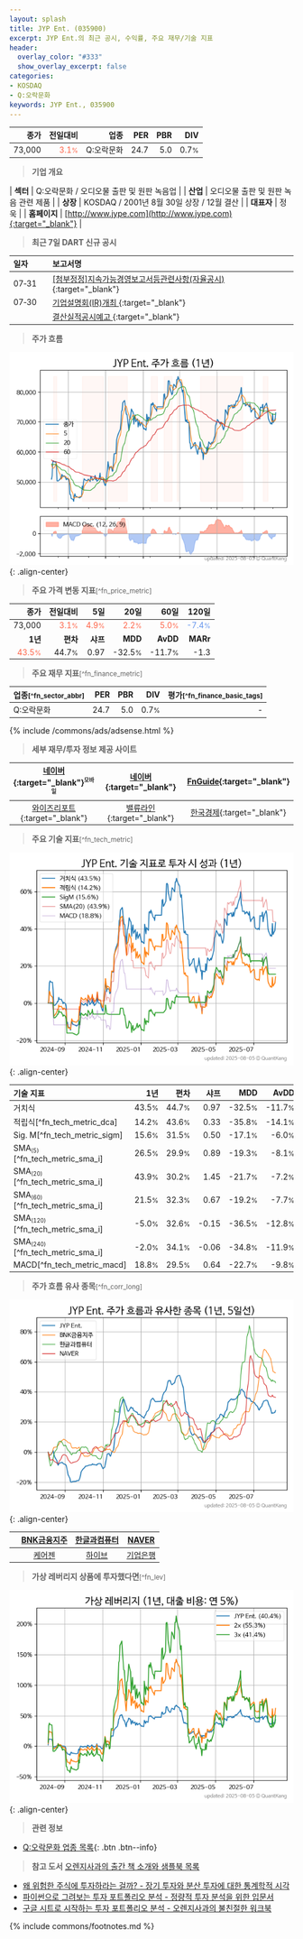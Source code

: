```yaml
---
layout: splash
title: JYP Ent. (035900)
excerpt: JYP Ent.의 최근 공시, 수익률, 주요 재무/기술 지표
header:
  overlay_color: "#333"
  show_overlay_excerpt: false
categories:
- KOSDAQ
- Q:오락문화
keywords: JYP Ent., 035900
---
```


| **종가** | **전일대비** | **업종** | **PER** | **PBR** | **DIV** |
| -------: | -----------: | -------: | ------: | ------: | ------: |
| 73,000 | <span style="color: tomato">3.1<small>%</small></span> | Q:오락문화 | 24.7 | 5.0 | 0.7<small>%</small> |

<!-- more -->


> **기업 개요**<a id="company"></a>

| <span style="white-space:nowrap;">**섹터**</span> | Q:오락문화 / 오디오물 출판 및 원판 녹음업 |
| <span style="white-space:nowrap;">**산업**</span> | 오디오물 출판 및 원판 녹음 관련 제품 |
| <span style="white-space:nowrap;">**상장**</span> | KOSDAQ / 2001년 8월 30일 상장 / 12월 결산 |
| <span style="white-space:nowrap;">**대표자**</span> | 정욱 |
| <span style="white-space:nowrap;">**홈페이지**</span> | [http://www.jype.com](http://www.jype.com){:target="_blank"} |


> **최근 7일 DART 신규 공시**<a id="dart"></a>

| **일자** |      | **보고서명** |
| :------- | :--- | :----------- |
| 07&#x2011;31 | | [[첨부정정]지속가능경영보고서등관련사항(자율공시)              ](https://dart.fss.or.kr/dsaf001/main.do?rcpNo=20250731900534){:target="_blank"} |
| 07&#x2011;30 | | [기업설명회(IR)개최              ](https://dart.fss.or.kr/dsaf001/main.do?rcpNo=20250730900488){:target="_blank"} |
|  | | [결산실적공시예고              ](https://dart.fss.or.kr/dsaf001/main.do?rcpNo=20250730900483){:target="_blank"} |


> **주가 흐름**<a id="price"></a>

![035900](/stock/images/035900.png){: .align-center}


> **주요 가격 변동 지표**<small>[^fn_price_metric]</small>

| **종가** | **전일대비** | **5일** | **20일** | **60일** | **120일** |
| -------: | -----------: | ------: | -------: | -------: | --------: |
| 73,000 | <span style="color: tomato">3.1<small>%</small></span> | <span style="color: tomato">4.9<small>%</small></span> | <span style="color: tomato">2.2<small>%</small></span> | <span style="color: tomato">5.0<small>%</small></span> | <span style="color: cornflowerblue">-7.4<small>%</small></span> |
| **1년** | **편차** | **샤프** | **MDD** | **AvDD** | **MARr** |
| <span style="color: tomato">43.5<small>%</small></span> | 44.7<small>%</small> | 0.97 | -32.5<small>%</small> | -11.7<small>%</small> | -1.3 |


> **주요 재무 지표**<small>[^fn_finance_metric]</small>

| **업종**<small>[^fn_sector_abbr]</small> | **PER** | **PBR** | **DIV** | **평가**<small>[^fn_finance_basic_tags]</small> |
| :--------------------------------------- | ------: | ------: | ------: | ----------------------------------------------: |
| Q:오락문화 | 24.7 | 5.0 | 0.7<small>%</small> | - |



{% include /commons/ads/adsense.html %}

> **세부 재무/투자 정보 제공 사이트**

| [네이버](https://m.stock.naver.com/domestic/stock/035900/finance/summary){:target="_blank"}<sup><small>모바일</small></sup> | [네이버](https://finance.naver.com/item/coinfo.naver?code=035900){:target="_blank"} | [FnGuide](https://comp.fnguide.com/SVO2/ASP/SVD_Invest.asp?gicode=A035900&MenuYn=Y){:target="_blank"} |
| :---: | :---: | :---: |
| [와이즈리포트](https://comp.wisereport.co.kr/company/c1040001.aspx?cmp_cd=035900){:target="_blank"} | [밸류라인](https://www.valueline.co.kr/finance/summary/035900){:target="_blank"} | [한국경제](https://markets.hankyung.com/stock/035900/financial-summary){:target="_blank"} |


> **주요 기술 지표**<small>[^fn_tech_metric]</small>


![035900](/stock/images/035900_tech.png){: .align-center}

| **기술 지표** | **1년** | **편차** | **샤프** | **MDD** | **AvDD** |
| :------------ | ------: | -----------: | -------: | ------: | -------: |
| 거치식 | 43.5<small>%</small> | 44.7<small>%</small> | 0.97 | -32.5<small>%</small> | -11.7<small>%</small> |
| 적립식[^fn_tech_metric_dca] | 14.2<small>%</small> | 43.6<small>%</small> | 0.33 | -35.8<small>%</small> | -14.1<small>%</small> |
| Sig. M[^fn_tech_metric_sigm] | 15.6<small>%</small> | 31.5<small>%</small> | 0.50 | -17.1<small>%</small> | -6.0<small>%</small> |
| SMA<small><sub>(5)</sub></small>[^fn_tech_metric_sma_i] | 26.5<small>%</small> | 29.9<small>%</small> | 0.89 | -19.3<small>%</small> | -8.1<small>%</small> |
| SMA<small><sub>(20)</sub></small>[^fn_tech_metric_sma_i] | 43.9<small>%</small> | 30.2<small>%</small> | 1.45 | -21.7<small>%</small> | -7.2<small>%</small> |
| SMA<small><sub>(60)</sub></small>[^fn_tech_metric_sma_i] | 21.5<small>%</small> | 32.3<small>%</small> | 0.67 | -19.2<small>%</small> | -7.7<small>%</small> |
| SMA<small><sub>(120)</sub></small>[^fn_tech_metric_sma_i] | -5.0<small>%</small> | 32.6<small>%</small> | -0.15 | -36.5<small>%</small> | -12.8<small>%</small> |
| SMA<small><sub>(240)</sub></small>[^fn_tech_metric_sma_i] | -2.0<small>%</small> | 34.1<small>%</small> | -0.06 | -34.8<small>%</small> | -11.9<small>%</small> |
| MACD[^fn_tech_metric_macd] | 18.8<small>%</small> | 29.5<small>%</small> | 0.64 | -22.7<small>%</small> | -9.8<small>%</small> |


> **주가 흐름 유사 종목**<a id="corr"></a><small>[^fn_corr_long]</small>

![035900](/stock/images/035900_corr.png){: .align-center}

|       | [BNK금융지주](/138930/) | [한글과컴퓨터](/030520/) | [NAVER](/035420/) |
| :---: | :------------------------------------: | :------------------------------------: | :------------------------------------: |
|       | [케어젠](/214370/) | [하이브](/352820/) | [기업은행](/024110/) |


> **가상 레버리지 상품에 투자했다면**<a id="2x"></a><small>[^fn_lev]</small>

![035900](/stock/images/035900_2x.png){: .align-center}


> **관련 정보**

- [Q:오락문화 업종 목록](/stats/sector/kosdaq_업종_오락문화_종목/){: .btn .btn--info}

> **참고 도서** [오렌지사과의 출간 책 소개와 샘플북 목록](https://kongdori.tistory.com/691)

- [왜 위험한 주식에 투자하라는 걸까? - 장기 투자와 분산 투자에 대한 통계학적 시각](https://kongdori.tistory.com/421)
- [파이썬으로 그려보는 투자 포트폴리오 분석  - 정량적 투자 분석을 위한 입문서](https://kongdori.tistory.com/643)
- [구글 시트로 시작하는 투자 포트폴리오 분석 - 오렌지사과의 불친절한 워크북](https://kongdori.tistory.com/449)


{% include commons/footnotes.md %}